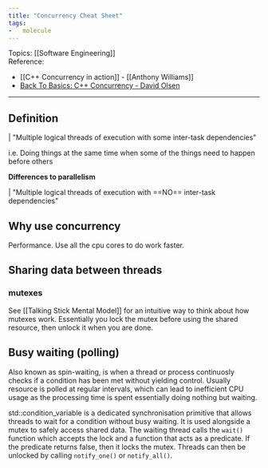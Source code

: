 ```yaml
---
title: "Concurrency Cheat Sheet"
tags:
-   molecule
---
```

Topics: [[Software Engineering]]  
Reference:
-   [[C++ Concurrency in action]] - [[Anthony Williams]]  
-   [Back To Basics: C++ Concurrency - David Olsen](https://www.youtube.com/watch?v=8rEGu20Uw4g)

---

## Definition

|   "Multiple logical threads of execution with some inter-task dependencies"  

i.e. Doing things at the same time when some of the things need to happen before others

**Differences to parallelism**

|   "Multiple logical threads of execution with ==NO== inter-task dependencies"

## Why use concurrency
Performance. Use all the cpu cores to do work faster.

## Sharing data between threads

### mutexes
See [[Talking Stick Mental Model]] for an intuitive way to think about how mutexes work. Essentially
you lock the mutex before using the shared resource, then unlock it when you are done.


## Busy waiting (polling)
Also known as spin-waiting, is when a thread or process continuosly checks if a condition has been
met without yielding control. Usually resource is polled at regular intervals, which can
lead to inefficient CPU usage as the processing time is spent essentially doing nothing but
waiting.  

std::condition_variable is a dedicated synchronisation primitive that allows threads to wait for
a condition without busy waiting. It is used alongside a mutex to safely access shared data. The
waiting thread calls the `wait()` function which accepts the lock and a function that acts as a
predicate. If the predicate returns false, then it locks the mutex. Threads can then be unlocked by
calling `notify_one()` or `notify_all()`.



